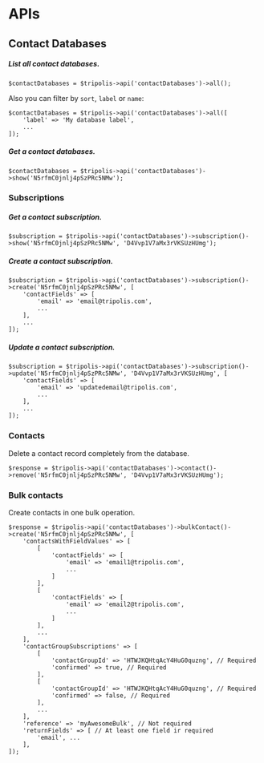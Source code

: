APIs
==========

## Contact Databases

##### List all contact databases.

```
$contactDatabases = $tripolis->api('contactDatabases')->all();
```

Also you can filter by `sort`, `label` or `name`:

```
$contactDatabases = $tripolis->api('contactDatabases')->all([
	'label' => 'My database label',
	...
]);
```

##### Get a contact databases.

```
$contactDatabases = $tripolis->api('contactDatabases')->show('N5rfmC0jnlj4pSzPRc5NMw');
```

### Subscriptions

##### Get a contact subscription.

```
$subscription = $tripolis->api('contactDatabases')->subscription()->show('N5rfmC0jnlj4pSzPRc5NMw', 'D4Vvp1V7aMx3rVKSUzHUmg');
```

##### Create a contact subscription.

```
$subscription = $tripolis->api('contactDatabases')->subscription()->create('N5rfmC0jnlj4pSzPRc5NMw', [
	'contactFields' => [
		'email' => 'email@tripolis.com',
		...
	],
	...
]);
```

##### Update a contact subscription.

```
$subscription = $tripolis->api('contactDatabases')->subscription()->update('N5rfmC0jnlj4pSzPRc5NMw', 'D4Vvp1V7aMx3rVKSUzHUmg', [
	'contactFields' => [
		'email' => 'updatedemail@tripolis.com',
		...
	],
	...
]);
```

### Contacts

Delete a contact record completely from the database.

```
$response = $tripolis->api('contactDatabases')->contact()->remove('N5rfmC0jnlj4pSzPRc5NMw', 'D4Vvp1V7aMx3rVKSUzHUmg');
```

### Bulk contacts

Create contacts in one bulk operation.

```
$response = $tripolis->api('contactDatabases')->bulkContact()->create('N5rfmC0jnlj4pSzPRc5NMw', [
	'contactsWithFieldValues' => [
		[
			'contactFields' => [
				'email' => 'email1@tripolis.com',
				...
			]
		],
		[
			'contactFields' => [
				'email' => 'email2@tripolis.com',
				...
			]
		],
		...
 	],
 	'contactGroupSubscriptions' => [
 		[
 			'contactGroupId' => 'HTWJKQHtqAcY4HuG0quzng', // Required
 			'confirmed' => true, // Required
 		],
 		[
 			'contactGroupId' => 'HTWJKQHtqAcY4HuG0quzng', // Required
 			'confirmed' => false, // Required
 		],
 		...
 	],
 	'reference' => 'myAwesomeBulk', // Not required
 	'returnFields' => [ // At least one field ir required
 		'email', ...
 	],
]);
```